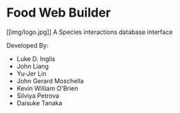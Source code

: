 Food Web Builder
==========
[[img/logo.jpg]]
A Species interactions database interface

Developed By:
- Luke D. Inglis 
- John Liang 
- Yu-Jer Lin 
- John Gerard Moschella 
- Kevin William O'Brien 
- Silviya Petrova 
- Daisuke Tanaka 

